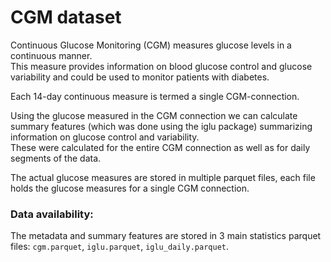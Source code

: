 # CGM dataset  

Continuous Glucose Monitoring (CGM) measures glucose levels in a continuous manner.  <br>
This measure provides information on blood glucose control and glucose variability and could be used to monitor patients with diabetes.

Each 14-day continuous measure is termed a single CGM-connection.

Using the glucose measured in the CGM connection we can calculate summary features (which was done using the iglu package) summarizing information on glucose control and variability. <br>
These were calculated for the entire CGM connection as well as for daily segments of the data.

The actual glucose measures are stored in multiple parquet files, each file holds the glucose measures for a single CGM connection. <br>

### Data availability:
The metadata and summary features are stored in 3 main statistics parquet files: `cgm.parquet`, `iglu.parquet`, `iglu_daily.parquet`.
